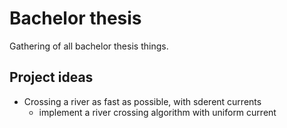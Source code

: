 # Bachelor thesis
Gathering of all bachelor thesis things.

## Project ideas

- Crossing a river as fast as possible, with sderent currents
    - implement a river crossing algorithm with uniform current
    
